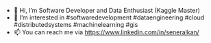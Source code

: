 - 👋 Hi, I’m Software Developer and Data Enthusiast (Kaggle Master)
- 👀 I’m interested in #softwaredevelopment #dataengineering #cloud #distributedsystems #machinelearning #gis
- 📫 You can reach me via https://www.linkedin.com/in/seneralkan/

<!---
seneralkan/seneralkan is a ✨ special ✨ repository because its `README.md` (this file) appears on your GitHub profile.
You can click the Preview link to take a look at your changes.
--->
